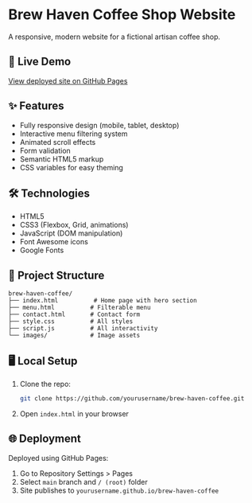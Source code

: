 # Brew Haven Coffee Shop Website



A responsive, modern website for a fictional artisan coffee shop.

## 🚀 Live Demo
[View deployed site on GitHub Pages](https://yourusername.github.io/brew-haven-coffee/)

## ✨ Features
- Fully responsive design (mobile, tablet, desktop)
- Interactive menu filtering system
- Animated scroll effects
- Form validation
- Semantic HTML5 markup
- CSS variables for easy theming

## 🛠️ Technologies
- HTML5
- CSS3 (Flexbox, Grid, animations)
- JavaScript (DOM manipulation)
- Font Awesome icons
- Google Fonts

## 📂 Project Structure
```
brew-haven-coffee/
├── index.html          # Home page with hero section
├── menu.html          # Filterable menu
├── contact.html       # Contact form
├── style.css          # All styles
├── script.js          # All interactivity
└── images/            # Image assets
```

## 🖥️ Local Setup
1. Clone the repo:
   ```bash
   git clone https://github.com/yourusername/brew-haven-coffee.git
   ```
2. Open `index.html` in your browser

## 🌐 Deployment
Deployed using GitHub Pages:
1. Go to Repository Settings > Pages
2. Select `main` branch and `/ (root)` folder
3. Site publishes to `yourusername.github.io/brew-haven-coffee`
